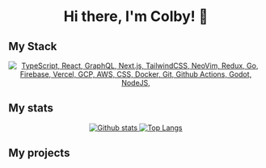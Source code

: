 <h1 align="center">Hi there, I'm Colby! 👋</h1>

## My Stack
<p align="center">
  <a href="#">
    <img src="https://skillicons.dev/icons?i=ts,react,graphql,nextjs,tailwindcss,neovim,redux,go,vercel,firebase,gcp,aws,css,html,docker,git,githubactions,godot,nodejs" alt="TypeScript, React, GraphQL, Next.js, TailwindCSS, NeoVim, Redux, Go, Firebase, Vercel, GCP, AWS, CSS, Docker, Git, Github Actions, Godot, NodeJS,">
  </a>
</p>

## My stats
<p align="center">
  <a href="#">
    <img src="https://github-readme-stats.vercel.app/api?username=cgilly2fast&theme=onedark&show_icons=true&hide_rank=true&custom_title=Stats&count_private=true&hide_border=true&hide=issues&line_height=24&bg_color=0d1117" alt="Github stats" />
    <img src="https://github-readme-stats.vercel.app/api/top-langs/?username=cgilly2fast&layout=compact&theme=onedark&count_private=true&hide_border=true&bg_color=0d1117" alt="Top Langs">
  </a>
</p>

## My projects

<!--
**cgilly2fast/cgilly2fast** is a ✨ _special_ ✨ repository because its `README.md` (this file) appears on your GitHub profile.

Here are some ideas to get you started:

- 🔭 I’m currently working on ...
- 🌱 I’m currently learning ...
- 👯 I’m looking to collaborate on ...
- 🤔 I’m looking for help with ...
- 💬 Ask me about ...
- 📫 How to reach me: ...
- 😄 Pronouns: ...
- ⚡ Fun fact: ...
-->
